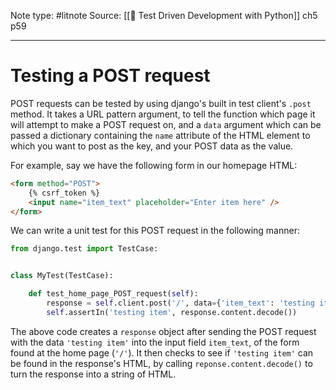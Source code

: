Note type: #litnote
Source: [[📖 Test Driven Development with Python]] ch5 p59

---
# Testing a POST request
POST requests can be tested by using django's built in test client's `.post` method. It takes a URL pattern argument, to tell the function which page it will attempt to make a POST request on, and a `data` argument which can be passed a dictionary containing the `name` attribute of the HTML element to which you want to post as the key, and your POST data as the value.

For example, say we have the following form in our homepage HTML:
```HTML
<form method="POST">
	{% csrf_token %}
	<input name="item_text" placeholder="Enter item here" />
</form>
```

We can write a unit test for this POST request in the following manner:
```python
from django.test import TestCase:


class MyTest(TestCase):

	def test_home_page_POST_request(self):
		response = self.client.post('/', data={'item_text': 'testing item'})
		self.assertIn('testing item', response.content.decode())
```

The above code creates a `response` object after sending the POST request with the data `'testing item'` into the input field `item_text`, of the form found at the home page (`'/'`). It then checks to see if `'testing item'` can be found in the response's HTML, by calling `reponse.content.decode()` to turn the response into a string of HTML.